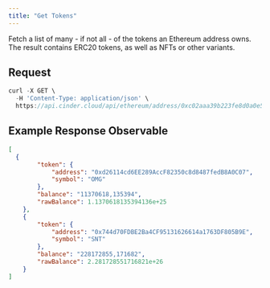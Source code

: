```yaml
---
title: "Get Tokens"
---
```


Fetch a list of many - if not all - of the tokens an Ethereum address owns. The result contains ERC20 tokens, as well as NFTs or other variants.

## Request

```javascript
curl -X GET \
  -H 'Content-Type: application/json' \
  https://api.cinder.cloud/api/ethereum/address/0xc02aaa39b223fe8d0a0e5c4f27ead9083c756cc2/tokens
```

## Example Response Observable

```json
[
  {
        "token": {
            "address": "0xd26114cd6EE289AccF82350c8d8487fedB8A0C07",
            "symbol": "OMG"
        },
        "balance": "11370618,135394",
        "rawBalance": 1.1370618135394136e+25
    },
    {
        "token": {
            "address": "0x744d70FDBE2Ba4CF95131626614a1763DF805B9E",
            "symbol": "SNT"
        },
        "balance": "228172855,171682",
        "rawBalance": 2.281728551716821e+26
    }
]
```
